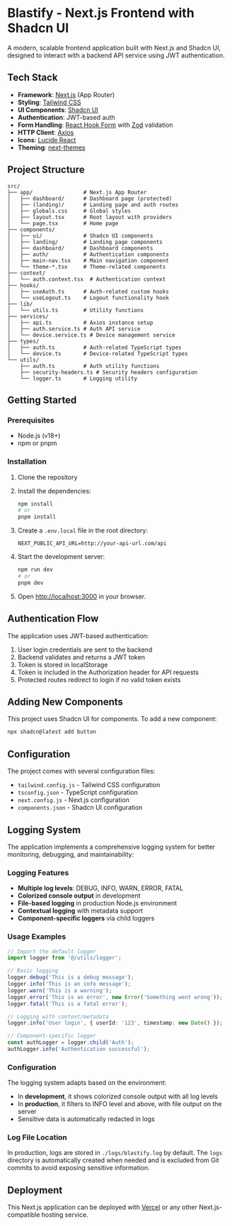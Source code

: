 # Blastify - Next.js Frontend with Shadcn UI

A modern, scalable frontend application built with Next.js and Shadcn UI, designed to interact with a backend API service using JWT authentication.

## Tech Stack

- **Framework**: [Next.js](https://nextjs.org/) (App Router)
- **Styling**: [Tailwind CSS](https://tailwindcss.com/)
- **UI Components**: [Shadcn UI](https://ui.shadcn.com/)
- **Authentication**: JWT-based auth
- **Form Handling**: [React Hook Form](https://react-hook-form.com/) with [Zod](https://zod.dev/) validation
- **HTTP Client**: [Axios](https://axios-http.com/)
- **Icons**: [Lucide React](https://lucide.dev/)
- **Theming**: [next-themes](https://github.com/pacocoursey/next-themes)

## Project Structure

```
src/
├── app/                # Next.js App Router
│   ├── dashboard/      # Dashboard page (protected)
│   ├── (landing)/      # Landing page and auth routes
│   ├── globals.css     # Global styles
│   ├── layout.tsx      # Root layout with providers
│   └── page.tsx        # Home page
├── components/
│   ├── ui/             # Shadcn UI components
│   ├── landing/        # Landing page components
│   ├── dashboard/      # Dashboard components
│   ├── auth/           # Authentication components
│   ├── main-nav.tsx    # Main navigation component
│   └── theme-*.tsx     # Theme-related components
├── context/
│   └── auth.context.tsx  # Authentication context
├── hooks/
│   ├── useAuth.ts      # Auth-related custom hooks
│   └── useLogout.ts    # Logout functionality hook
├── lib/
│   └── utils.ts        # Utility functions
├── services/
│   ├── api.ts          # Axios instance setup
│   ├── auth.service.ts # Auth API service
│   └── device.service.ts # Device management service
├── types/
│   ├── auth.ts         # Auth-related TypeScript types
│   └── device.ts       # Device-related TypeScript types
└── utils/
    ├── auth.ts         # Auth utility functions
    ├── security-headers.ts # Security headers configuration
    └── logger.ts       # Logging utility
```

## Getting Started

### Prerequisites

- Node.js (v18+)
- npm or pnpm

### Installation

1. Clone the repository

2. Install the dependencies:

   ```bash
   npm install
   # or
   pnpm install
   ```

3. Create a `.env.local` file in the root directory:

   ```
   NEXT_PUBLIC_API_URL=http://your-api-url.com/api
   ```

4. Start the development server:

   ```bash
   npm run dev
   # or
   pnpm dev
   ```

5. Open [http://localhost:3000](http://localhost:3000) in your browser.

## Authentication Flow

The application uses JWT-based authentication:

1. User login credentials are sent to the backend
2. Backend validates and returns a JWT token
3. Token is stored in localStorage
4. Token is included in the Authorization header for API requests
5. Protected routes redirect to login if no valid token exists

## Adding New Components

This project uses Shadcn UI for components. To add a new component:

```bash
npx shadcn@latest add button
```

## Configuration

The project comes with several configuration files:

- `tailwind.config.js` - Tailwind CSS configuration
- `tsconfig.json` - TypeScript configuration
- `next.config.js` - Next.js configuration
- `components.json` - Shadcn UI configuration

## Logging System

The application implements a comprehensive logging system for better monitoring, debugging, and maintainability:

### Logging Features

- **Multiple log levels**: DEBUG, INFO, WARN, ERROR, FATAL
- **Colorized console output** in development
- **File-based logging** in production Node.js environment
- **Contextual logging** with metadata support
- **Component-specific loggers** via child loggers

### Usage Examples

```typescript
// Import the default logger
import logger from '@/utils/logger';

// Basic logging
logger.debug('This is a debug message');
logger.info('This is an info message');
logger.warn('This is a warning');
logger.error('This is an error', new Error('Something went wrong'));
logger.fatal('This is a fatal error');

// Logging with context/metadata
logger.info('User login', { userId: '123', timestamp: new Date() });

// Component-specific logger
const authLogger = logger.child('Auth');
authLogger.info('Authentication successful');
```

### Configuration

The logging system adapts based on the environment:

- In **development**, it shows colorized console output with all log levels
- In **production**, it filters to INFO level and above, with file output on the server
- Sensitive data is automatically redacted in logs

### Log File Location

In production, logs are stored in `./logs/blastify.log` by default. The `logs` directory is automatically created when needed and is excluded from Git commits to avoid exposing sensitive information.

## Deployment

This Next.js application can be deployed with [Vercel](https://vercel.com) or any other Next.js-compatible hosting service.
